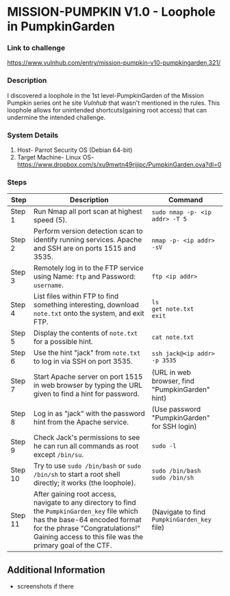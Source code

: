 # MISSION-PUMPKIN V1.0 - Loophole in PumpkinGarden

### Link to challenge
https://www.vulnhub.com/entry/mission-pumpkin-v10-pumpkingarden,321/

### Description
I discovered a loophole in the 1st level-PumpkinGarden of the Mission Pumpkin series ont he site *Vulnhub* that wasn't mentioned in the rules. This loophole allows for unintended shortcuts(gaining root access) that can undermine the intended challenge.

### System Details
1. Host- Parrot Security OS (Debian 64-bit)
2. Target Machine- Linux OS- https://www.dropbox.com/s/xu9mwtn49rijipc/PumpkinGarden.ova?dl=0
   
### Steps 

| **Step** | **Description**                                                                                             | **Command**                                       |
|----------|-------------------------------------------------------------------------------------------------------------|---------------------------------------------------|
| Step 1   | Run Nmap all port scan at highest speed (5).                                                                | `sudo nmap -p- <ip addr> -T 5`                    |
| Step 2   | Perform version detection scan to identify running services. Apache and SSH are on ports 1515 and 3535.     | `nmap -p- <ip addr> -sV`                          |
| Step 3   | Remotely log in to the FTP service using Name: `ftp` and Password: `username`.                              | `ftp <ip addr>`                                   |
| Step 4   | List files within FTP to find something interesting, download `note.txt` onto the system, and exit FTP.     | `ls`<br>`get note.txt`<br>`exit`                  |
| Step 5   | Display the contents of `note.txt` for a possible hint.                                                     | `cat note.txt`                                    |
| Step 6   | Use the hint "jack" from `note.txt` to log in via SSH on port 3535.                                         | `ssh jack@<ip addr> -p 3535`                      |
| Step 7   | Start Apache server on port 1515 in web browser by typing the URL given to find a hint for password.        | (URL in web browser, find "PumpkinGarden" hint)   |
| Step 8   | Log in as "jack" with the password hint from the Apache service.                                            | (Use password "PumpkinGarden" for SSH login)      |
| Step 9   | Check Jack's permissions to see he can run all commands as root except `/bin/su`.                           | `sudo -l`                                         |
| Step 10  | Try to use `sudo /bin/bash` or `sudo /bin/sh` to start a root shell directly; it works (the loophole).      | `sudo /bin/bash`<br>`sudo /bin/sh`                |
| Step 11  | After gaining root access, navigate to any directory to find the `PumpkinGarden_key` file which has the base-64 encoded format for the phrase "Congratulations!" Gaining access to this file was the primary goal of the CTF. | (Navigate to find `PumpkinGarden_key` file)       |




## Additional Information
- screenshots if there
